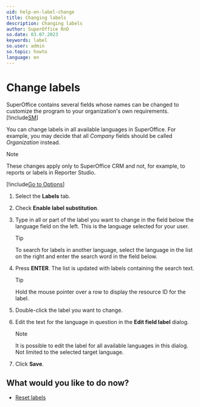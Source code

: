 ```yaml
---
uid: help-en-label-change
title: Changing labels
description: Changing labels
author: SuperOffice RnD
so.date: 03.07.2023
keywords: label
so.user: admin
so.topic: howto
language: en
---
```


# Change labels

SuperOffice contains several fields whose names can be changed to customize the program to your organization's own requirements. [!include[SM](../../../learn/includes/are-defined-sm.md)]

You can change labels in all available languages in SuperOffice. For example, you may decide that all *Company* fields should be called *Organization* instead.

> [!NOTE]
> These changes apply only to SuperOffice CRM and not, for example, to reports or labels in Reporter Studio.

[!include[Go to Options](includes/open-options.md)]

1. Select the **Labels** tab.

1. Check **Enable label substitution**.

1. Type in all or part of the label you want to change in the field below the language field on the left. This is the language selected for your user.

    > [!TIP]
    > To search for labels in another language, select the language in the list on the right and enter the search word in the field below.

1. Press **ENTER**. The list is updated with labels containing the search text.

    > [!TIP]
    > Hold the mouse pointer over a row to display the resource ID for the label.

1. Double-click the label you want to change.

1. Edit the text for the language in question in the **Edit field label** dialog.

    > [!NOTE]
    > It is possible to edit the label for all available languages in this dialog. Not limited to the selected target language.

1. Click **Save**.

## What would you like to do now?

* [Reset labels][1]

<!-- Referenced links -->
[1]: resetting-labels.md

<!-- Referenced images -->
